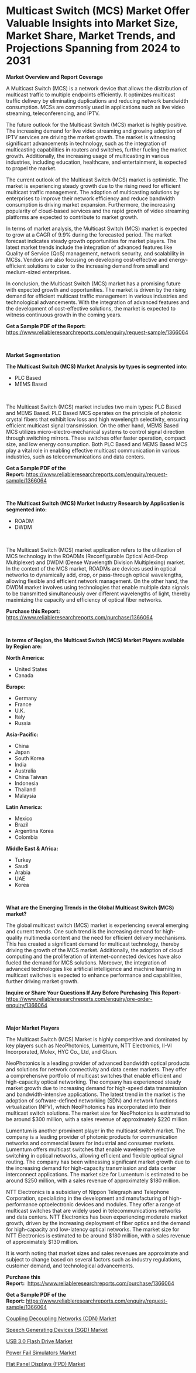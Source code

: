 <p><h1>Multicast Switch (MCS) Market Offer Valuable Insights into Market Size, Market Share, Market Trends, and Projections Spanning from 2024 to 2031</h1></p><p><strong>Market Overview and Report Coverage</strong></p>
<p><p>A Multicast Switch (MCS) is a network device that allows the distribution of multicast traffic to multiple endpoints efficiently. It optimizes multicast traffic delivery by eliminating duplications and reducing network bandwidth consumption. MCSs are commonly used in applications such as live video streaming, teleconferencing, and IPTV.</p><p>The future outlook for the Multicast Switch (MCS) market is highly positive. The increasing demand for live video streaming and growing adoption of IPTV services are driving the market growth. The market is witnessing significant advancements in technology, such as the integration of multicasting capabilities in routers and switches, further fueling the market growth. Additionally, the increasing usage of multicasting in various industries, including education, healthcare, and entertainment, is expected to propel the market.</p><p>The current outlook of the Multicast Switch (MCS) market is optimistic. The market is experiencing steady growth due to the rising need for efficient multicast traffic management. The adoption of multicasting solutions by enterprises to improve their network efficiency and reduce bandwidth consumption is driving market expansion. Furthermore, the increasing popularity of cloud-based services and the rapid growth of video streaming platforms are expected to contribute to market growth.</p><p>In terms of market analysis, the Multicast Switch (MCS) market is expected to grow at a CAGR of 9.9% during the forecasted period. The market forecast indicates steady growth opportunities for market players. The latest market trends include the integration of advanced features like Quality of Service (QoS) management, network security, and scalability in MCSs. Vendors are also focusing on developing cost-effective and energy-efficient solutions to cater to the increasing demand from small and medium-sized enterprises.</p><p>In conclusion, the Multicast Switch (MCS) market has a promising future with expected growth and opportunities. The market is driven by the rising demand for efficient multicast traffic management in various industries and technological advancements. With the integration of advanced features and the development of cost-effective solutions, the market is expected to witness continuous growth in the coming years.</p></p>
<p><strong>Get a Sample PDF of the Report:</strong> <a href="https://www.reliableresearchreports.com/enquiry/request-sample/1366064">https://www.reliableresearchreports.com/enquiry/request-sample/1366064</a></p>
<p>&nbsp;</p>
<p><strong>Market Segmentation</strong></p>
<p><strong>The Multicast Switch (MCS) Market Analysis by types is segmented into:</strong></p>
<p><ul><li>PLC Based</li><li>MEMS Based</li></ul></p>
<p>&nbsp;</p>
<p><p>The Multicast Switch (MCS) market includes two main types: PLC Based and MEMS Based. PLC Based MCS operates on the principle of photonic crystal fibers that exhibit low loss and high wavelength selectivity, ensuring efficient multicast signal transmission. On the other hand, MEMS Based MCS utilizes micro-electro-mechanical systems to control signal direction through switching mirrors. These switches offer faster operation, compact size, and low energy consumption. Both PLC Based and MEMS Based MCS play a vital role in enabling effective multicast communication in various industries, such as telecommunications and data centers.</p></p>
<p><strong>Get a Sample PDF of the Report:</strong>&nbsp;<a href="https://www.reliableresearchreports.com/enquiry/request-sample/1366064">https://www.reliableresearchreports.com/enquiry/request-sample/1366064</a></p>
<p>&nbsp;</p>
<p><strong>The Multicast Switch (MCS) Market Industry Research by Application is segmented into:</strong></p>
<p><ul><li>ROADM</li><li>DWDM</li></ul></p>
<p>&nbsp;</p>
<p><p>The Multicast Switch (MCS) market application refers to the utilization of MCS technology in the ROADMs (Reconfigurable Optical Add-Drop Multiplexer) and DWDM (Dense Wavelength Division Multiplexing) market. In the context of the MCS market, ROADMs are devices used in optical networks to dynamically add, drop, or pass-through optical wavelengths, allowing flexible and efficient network management. On the other hand, the DWDM market involves using technologies that enable multiple data signals to be transmitted simultaneously over different wavelengths of light, thereby maximizing the capacity and efficiency of optical fiber networks.</p></p>
<p><strong>Purchase this Report:</strong>&nbsp; <a href="https://www.reliableresearchreports.com/purchase/1366064">https://www.reliableresearchreports.com/purchase/1366064</a></p>
<p>&nbsp;</p>
<p><strong>In terms of Region, the Multicast Switch (MCS) Market Players available by Region are:</strong></p>
<p>
    <p> <strong> North America: </strong>
        <ul>
            <li>United States</li>
            <li>Canada</li>
        </ul>
        </p> 
    <p> <strong> Europe: </strong>
        <ul>
            <li>Germany</li>
            <li>France</li>
            <li>U.K.</li>
            <li>Italy</li>
            <li>Russia</li>
        </ul>
        </p> 
    <p> <strong> Asia-Pacific: </strong>
        <ul>
            <li>China</li>
            <li>Japan</li>
            <li>South Korea</li>
            <li>India</li>
            <li>Australia</li>
            <li>China Taiwan</li>
            <li>Indonesia</li>
            <li>Thailand</li>
            <li>Malaysia</li>
        </ul>
        </p> 
    <p> <strong> Latin America: </strong>
        <ul>
            <li>Mexico</li>
            <li>Brazil</li>
            <li>Argentina Korea</li>
            <li>Colombia</li>
        </ul>
        </p> 
    <p> <strong> Middle East & Africa: </strong>
        <ul>
            <li>Turkey</li>
            <li>Saudi</li>
            <li>Arabia</li>
            <li>UAE</li>
            <li>Korea</li>
        </ul>
    </p>
    </p>
<p>&nbsp;</p>
<p><strong>What are the Emerging Trends in the Global Multicast Switch (MCS) market?</strong></p>
<p><p>The global multicast switch (MCS) market is experiencing several emerging and current trends. One such trend is the increasing demand for high-quality multimedia content and the need for efficient delivery mechanisms. This has created a significant demand for multicast technology, thereby driving the growth of the MCS market. Additionally, the adoption of cloud computing and the proliferation of internet-connected devices have also fueled the demand for MCS solutions. Moreover, the integration of advanced technologies like artificial intelligence and machine learning in multicast switches is expected to enhance performance and capabilities, further driving market growth.</p></p>
<p><strong>Inquire or Share Your Questions If Any Before Purchasing This Report</strong>- <a href="https://www.reliableresearchreports.com/enquiry/pre-order-enquiry/1366064">https://www.reliableresearchreports.com/enquiry/pre-order-enquiry/1366064</a></p>
<p>&nbsp;</p>
<p><strong>Major Market Players</strong></p>
<p><p>The Multicast Switch (MCS) Market is highly competitive and dominated by key players such as NeoPhotonics, Lumentum, NTT Electronics, II-VI Incorporated, Molex, HYC Co., Ltd, and Glsun.</p><p>NeoPhotonics is a leading provider of advanced bandwidth optical products and solutions for network connectivity and data center markets. They offer a comprehensive portfolio of multicast switches that enable efficient and high-capacity optical networking. The company has experienced steady market growth due to increasing demand for high-speed data transmission and bandwidth-intensive applications. The latest trend in the market is the adoption of software-defined networking (SDN) and network functions virtualization (NFV), which NeoPhotonics has incorporated into their multicast switch solutions. The market size for NeoPhotonics is estimated to be around $300 million, with a sales revenue of approximately $220 million.</p><p>Lumentum is another prominent player in the multicast switch market. The company is a leading provider of photonic products for communication networks and commercial lasers for industrial and consumer markets. Lumentum offers multicast switches that enable wavelength-selective switching in optical networks, allowing efficient and flexible optical signal routing. The company has been witnessing significant market growth due to the increasing demand for high-capacity transmission and data center interconnect applications. The market size for Lumentum is estimated to be around $250 million, with a sales revenue of approximately $180 million.</p><p>NTT Electronics is a subsidiary of Nippon Telegraph and Telephone Corporation, specializing in the development and manufacturing of high-performance optoelectronic devices and modules. They offer a range of multicast switches that are widely used in telecommunications networks and data centers. NTT Electronics has been experiencing moderate market growth, driven by the increasing deployment of fiber optics and the demand for high-capacity and low-latency optical networks. The market size for NTT Electronics is estimated to be around $180 million, with a sales revenue of approximately $130 million.</p><p>It is worth noting that market sizes and sales revenues are approximate and subject to change based on several factors such as industry regulations, customer demand, and technological advancements.</p></p>
<p><strong>Purchase this Report:</strong>&nbsp;&nbsp;<a href="https://www.reliableresearchreports.com/purchase/1366064">https://www.reliableresearchreports.com/purchase/1366064</a></p>
<p></p>
<p><strong>Get a Sample PDF of the Report:</strong>&nbsp;<a href="https://www.reliableresearchreports.com/enquiry/request-sample/1366064">https://www.reliableresearchreports.com/enquiry/request-sample/1366064</a></p>
<p><p><a href="https://github.com/rexevange/Market-Research-Report-List-2/blob/main/coupling-decoupling-networks-cdn-market.md">Coupling Decoupling Networks (CDN) Market</a></p><p><a href="https://github.com/Chiragrp26/Market-Research-Report-List-2/blob/main/speech-generating-devices-sgd-market.md">Speech Generating Devices (SGD) Market</a></p><p><a href="https://github.com/santosh758595/Market-Research-Report-List-2/blob/main/usb-30-flash-drive-market.md">USB 3.0 Flash Drive Market</a></p><p><a href="https://github.com/lilstefpacute/Market-Research-Report-List-2/blob/main/power-fail-simulators-market.md">Power Fail Simulators Market</a></p><p><a href="https://github.com/AKSHATREPORTPRIME/Market-Research-Report-List-2/blob/main/flat-panel-displays-fpd-market.md">Flat Panel Displays (FPD) Market</a></p></p>